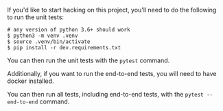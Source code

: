 If you'd like to start hacking on this project, you'll need to do the following to run the unit tests:

```
# any version of python 3.6+ should work
$ python3 -m venv .venv
$ source .venv/bin/activate
$ pip install -r dev.requirements.txt
```

You can then run the unit tests with the `pytest` command.

Additionally, if you want to run the end-to-end tests, you will need to have docker installed.

You can then run all tests, including end-to-end tests, with the `pytest --end-to-end` command.